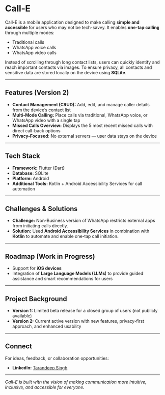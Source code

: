 # Call-E

Call-E is a mobile application designed to make calling **simple and accessible** for users who may not be tech-savvy. It enables **one-tap calling** through multiple modes:  
- Traditional calls  
- WhatsApp voice calls  
- WhatsApp video calls  

Instead of scrolling through long contact lists, users can quickly identify and reach important contacts via images. To ensure privacy, all contacts and sensitive data are stored locally on the device using **SQLite**.  

---

## Features (Version 2)  
- **Contact Management (CRUD):** Add, edit, and manage caller details from the device’s contact list  
- **Multi-Mode Calling:** Place calls via traditional, WhatsApp voice, or WhatsApp video with a single tap  
- **Missed Calls Overview:** Displays the 5 most recent missed calls with direct call-back options  
- **Privacy-Focused:** No external servers — user data stays on the device  

---

## Tech Stack  
- **Framework:** Flutter (Dart)  
- **Database:** SQLite  
- **Platform:** Android  
- **Additional Tools:** Kotlin + Android Accessibility Services for call automation  

---

## Challenges & Solutions  
- **Challenge:** Non-Business version of WhatsApp restricts external apps from initiating calls directly.  
- **Solution:** Used **Android Accessibility Services** in combination with **Kotlin** to automate and enable one-tap call initiation.  

---

## Roadmap (Work in Progress)  
- Support for **iOS devices**  
- Integration of **Large Language Models (LLMs)** to provide guided assistance and smart recommendations for users  

---

## Project Background  
- **Version 1:** Limited beta release for a closed group of users (not publicly available)  
- **Version 2:** Current active version with new features, privacy-first approach, and enhanced usability  

---

## Connect  
For ideas, feedback, or collaboration opportunities:  
- **LinkedIn:** [Tarandeep Singh](https://www.linkedin.com/in/tarandeep-singh-columbia/)  

---

*Call-E is built with the vision of making communication more intuitive, inclusive, and accessible for everyone.*  
